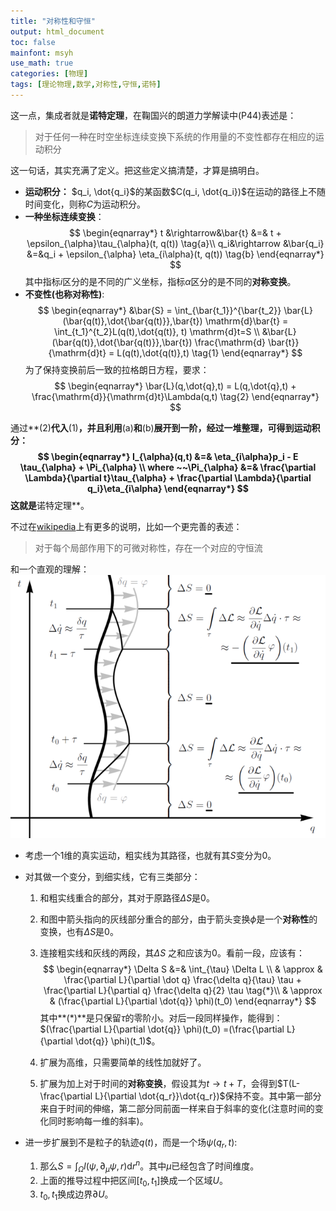 ```yaml
---
title: "对称性和守恒"
output: html_document
toc: false
mainfont: msyh
use_math: true
categories: [物理]
tags: [理论物理,数学,对称性,守恒,诺特]
---
```

<meta http-equiv='Content-Type' content='text/html; charset=utf-8' />

这一点，集成者就是**诺特定理**，在鞠国兴的朗道力学解读中(P44)表述是：
> 对于任何一种在时空坐标连续变换下系统的作用量的不变性都存在相应的运动积分

这一句话，其实充满了定义。把这些定义搞清楚，才算是搞明白。

* **运动积分：** $q_i, \dot{q_i}$的某函数$C(q_i, \dot{q_i})$在运动的路径上不随时间变化，则称$C$为运动积分。
* **一种坐标连续变换**：
 $$
 \begin{eqnarray*}
 t &\rightarrow&\bar{t} &=& t + \epsilon_{\alpha}\tau_{\alpha}(t, q(t)) \tag{a}\\
 q_i&\rightarrow &\bar{q_i} &=&q_i + \epsilon_{\alpha} \eta_{i\alpha}(t, q(t))  \tag{b}
 \end{eqnarray*}
 $$
 其中指标$i$区分的是不同的广义坐标，指标$\alpha$区分的是不同的**对称变换**。
* **不变性(也称对称性)**:
 $$
 \begin{eqnarray*}
 &\bar{S} = \int_{\bar{t_1}}^{\bar{t_2}} \bar{L}(\bar{q(t)},\dot{\bar{q(t)}},\bar{t}) \mathrm{d}\bar{t} = \int_{t_1}^{t_2}L(q(t),\dot{q(t)}, t) \mathrm{d}t=S \\
 &\bar{L}(\bar{q(t)},\dot{\bar{q(t)}},\bar{t}) \frac{\mathrm{d} \bar{t}}{\mathrm{d}t} = L(q(t),\dot{q(t)},t) \tag{1}
 \end{eqnarray*}
 $$
 为了保持变换前后一致的拉格朗日方程，要求：
 $$
 \begin{eqnarray*}
 \bar{L}(q,\dot{q},t) = L(q,\dot{q},t) + \frac{\mathrm{d}}{\mathrm{d}t}\Lambda(q,t) \tag{2}
 \end{eqnarray*}
 $$

通过**(2)**代入**(1)**，并且利用**(a)**和**(b)**展开到一阶，经过一堆整理，可得到运动积分：
$$
\begin{eqnarray*}
I_{\alpha}(q,t) &=& \eta_{i\alpha}p_i - E \tau_{\alpha} + \Pi_{\alpha} \\
where ~~\Pi_{\alpha} &=& \frac{\partial \Lambda}{\partial t}\tau_{\alpha} + \frac{\partial \Lambda}{\partial q_i}\eta_{i\alpha}
\end{eqnarray*}
$$
这就是**诺特定理**。

不过在[wikipedia](https://en.wikipedia.org/wiki/Noether%27s_theorem)上有更多的说明，比如一个更完善的表述：
> 对于每个局部作用下的可微对称性，存在一个对应的守恒流

和一个直观的理解：
![wiki上的说明](./img/wiki_nuote.png)

* 考虑一个1维的真实运动，粗实线为其路径，也就有其$S$变分为0。
* 对其做一个变分，到细实线，它有三类部分：

  1. 和粗实线重合的部分，其对于原路径$\Delta S$是0。
  2. 和图中箭头指向的灰线部分重合的部分，由于箭头变换$\phi$是一个**对称性**的变换，也有$\Delta S$是0。
  3. 连接粗实线和灰线的两段，其$\Delta S$ 之和应该为0。看前一段，应该有：
  $$
  \begin{eqnarray*}
  \Delta S &=& \int_{\tau} \Delta L \\
  & \approx & \frac{\partial L}{\partial \dot q} \frac{\delta q}{\tau} \tau + \frac{\partial L}{\partial q} \frac{\delta q}{2} \tau \tag{*}\\
  & \approx & (\frac{\partial L}{\partial \dot{q}} \phi)(t_0)
  \end{eqnarray*}
  $$
  其中**(*)**是只保留$\tau$的零阶小。对后一段同样操作，能得到：$(\frac{\partial L}{\partial \dot{q}} \phi)(t_0) =(\frac{\partial L}{\partial \dot{q}} \phi)(t_1)$。

  4. 扩展为高维，只需要简单的线性加就好了。
  5. 扩展为加上对于时间的**对称变换**，假设其为$t \rightarrow t+T$，会得到$T(L- \frac{\partial L}{\partial \dot{q_r}}\dot{q_r})$保持不变。其中第一部分来自于时间的伸缩，第二部分同前面一样来自于斜率的变化(注意时间的变化同时影响每一维的斜率)。

* 进一步扩展到不是粒子的轨迹$q(t)$，而是一个场$\psi(q_r, t)$:

  1. 那么$S= \int_{\Omega} l(\psi, \partial_{\mu}\psi, r) \mathrm{d}r^n$。其中$\mu$已经包含了时间维度。
  2. 上面的推导过程中把区间$[t_0, t_1]$换成一个区域$U$。
  3. $t_0,t_1$换成边界$\partial U$。
